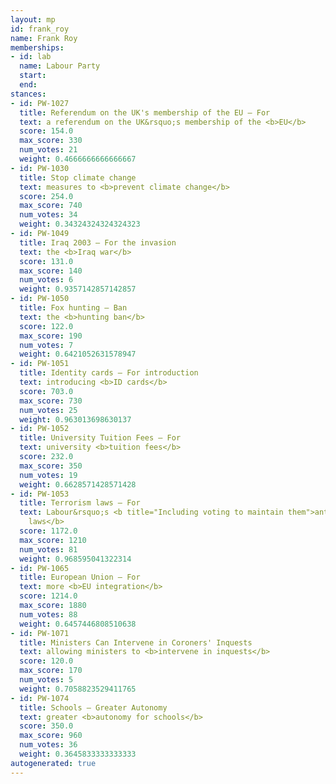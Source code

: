 ```yaml
---
layout: mp
id: frank_roy
name: Frank Roy
memberships:
- id: lab
  name: Labour Party
  start: 
  end: 
stances:
- id: PW-1027
  title: Referendum on the UK's membership of the EU — For
  text: a referendum on the UK&rsquo;s membership of the <b>EU</b>
  score: 154.0
  max_score: 330
  num_votes: 21
  weight: 0.4666666666666667
- id: PW-1030
  title: Stop climate change
  text: measures to <b>prevent climate change</b>
  score: 254.0
  max_score: 740
  num_votes: 34
  weight: 0.34324324324324323
- id: PW-1049
  title: Iraq 2003 — For the invasion
  text: the <b>Iraq war</b>
  score: 131.0
  max_score: 140
  num_votes: 6
  weight: 0.9357142857142857
- id: PW-1050
  title: Fox hunting — Ban
  text: the <b>hunting ban</b>
  score: 122.0
  max_score: 190
  num_votes: 7
  weight: 0.6421052631578947
- id: PW-1051
  title: Identity cards — For introduction
  text: introducing <b>ID cards</b>
  score: 703.0
  max_score: 730
  num_votes: 25
  weight: 0.963013698630137
- id: PW-1052
  title: University Tuition Fees — For
  text: university <b>tuition fees</b>
  score: 232.0
  max_score: 350
  num_votes: 19
  weight: 0.6628571428571428
- id: PW-1053
  title: Terrorism laws — For
  text: Labour&rsquo;s <b title="Including voting to maintain them">anti-terrorism
    laws</b>
  score: 1172.0
  max_score: 1210
  num_votes: 81
  weight: 0.968595041322314
- id: PW-1065
  title: European Union — For
  text: more <b>EU integration</b>
  score: 1214.0
  max_score: 1880
  num_votes: 88
  weight: 0.6457446808510638
- id: PW-1071
  title: Ministers Can Intervene in Coroners' Inquests
  text: allowing ministers to <b>intervene in inquests</b>
  score: 120.0
  max_score: 170
  num_votes: 5
  weight: 0.7058823529411765
- id: PW-1074
  title: Schools — Greater Autonomy
  text: greater <b>autonomy for schools</b>
  score: 350.0
  max_score: 960
  num_votes: 36
  weight: 0.3645833333333333
autogenerated: true
---
```

